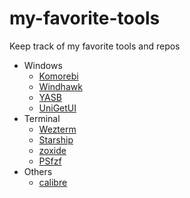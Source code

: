 # my-favorite-tools
Keep track of my favorite tools and repos
- Windows
  - [Komorebi](https://github.com/LGUG2Z/komorebi.git)
  - [Windhawk](https://github.com/ramensoftware/windhawk.git)
  - [YASB](https://github.com/amnweb/yasb.git)
  - [UniGetUI](https://github.com/marticliment/UniGetUI.git)
- Terminal
  - [Wezterm](https://github.com/wezterm/wezterm.git)
  - [Starship](https://github.com/starship/starship.git)
  - [zoxide](https://github.com/ajeetdsouza/zoxide.git)
  - [PSfzf](https://github.com/kelleyma49/PSFzf.git)
- Others
  - [calibre](https://github.com/kovidgoyal/calibre.git)
